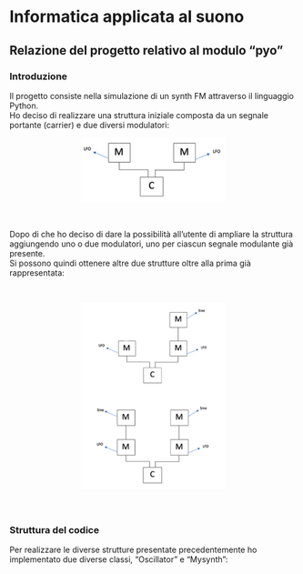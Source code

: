# Informatica applicata al suono
## Relazione del progetto relativo al modulo “pyo”

<h3>Introduzione</h3>
<p> 
  Il progetto consiste nella simulazione di un synth FM attraverso il linguaggio Python. <br>
Ho deciso di realizzare una struttura iniziale composta da un segnale portante (carrier) e due diversi modulatori:
</p>
<p align="center">
    <img src="images/im1.png" alt="alt text" width="50%" height="50%">
</p>
<br>
<p>
  Dopo di che ho deciso di dare la possibilità all’utente di ampliare la struttura aggiungendo uno o due modulatori, uno per ciascun segnale modulante già presente. <br>
Si possono quindi ottenere altre due strutture oltre alla prima già rappresentata:
</p>
<br>
<p align="center">
    <img src="images/im2.png" alt="alt text" width="50%" height="50%">
</p>
<br>

<h3>Struttura del codice</h3>
<p> 
  Per realizzare le diverse strutture presentate precedentemente ho implementato due diverse classi, “Oscillator” e “Mysynth”:
</p>

